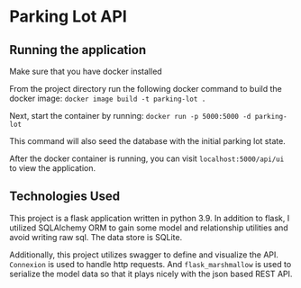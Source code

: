 # Parking Lot API

## Running the application

Make sure that you have docker installed

From the project directory run the following docker command to build the docker image:
`docker image build -t parking-lot .`

Next, start the container by running:
`docker run -p 5000:5000 -d parking-lot`

This command will also seed the database with the initial parking lot state.

After the docker container is running, you can visit `localhost:5000/api/ui` to view the application.

## Technologies Used

This project is a flask application written in python 3.9. In addition to flask, I utilized SQLAlchemy ORM to gain some model and relationship utilities and avoid writing raw sql. The data store is SQLite.

Additionally, this project utilizes swagger to define and visualize the API. `Connexion` is used to handle http requests. And `flask_marshmallow` is used to serialize the model data so that it plays nicely with the json based REST API.
